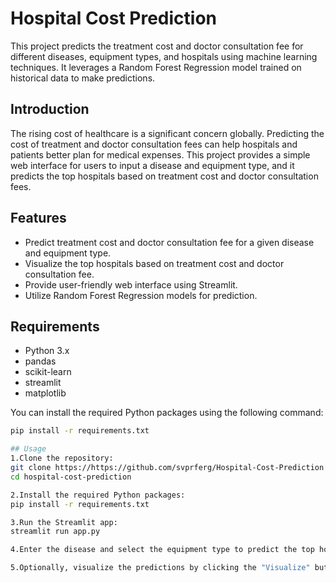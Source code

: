 # Hospital Cost Prediction

This project predicts the treatment cost and doctor consultation fee for different diseases, equipment types, and hospitals using machine learning techniques. It leverages a Random Forest Regression model trained on historical data to make predictions.

## Introduction

The rising cost of healthcare is a significant concern globally. Predicting the cost of treatment and doctor consultation fees can help hospitals and patients better plan for medical expenses. This project provides a simple web interface for users to input a disease and equipment type, and it predicts the top hospitals based on treatment cost and doctor consultation fees.

## Features

- Predict treatment cost and doctor consultation fee for a given disease and equipment type.
- Visualize the top hospitals based on treatment cost and doctor consultation fee.
- Provide user-friendly web interface using Streamlit.
- Utilize Random Forest Regression models for prediction.

## Requirements

- Python 3.x
- pandas
- scikit-learn
- streamlit
- matplotlib

You can install the required Python packages using the following command:

```bash
pip install -r requirements.txt

## Usage
1.Clone the repository:
git clone https://https://github.com/svprferg/Hospital-Cost-Prediction
cd hospital-cost-prediction

2.Install the required Python packages:
pip install -r requirements.txt

3.Run the Streamlit app:
streamlit run app.py

4.Enter the disease and select the equipment type to predict the top hospitals.

5.Optionally, visualize the predictions by clicking the "Visualize" button.
